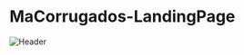 # MaCorrugados-LandingPage

![Header](https://github.com/Bryan18201/MaCorrugados-LandingPage/Imagenes/Readme/1.png)
